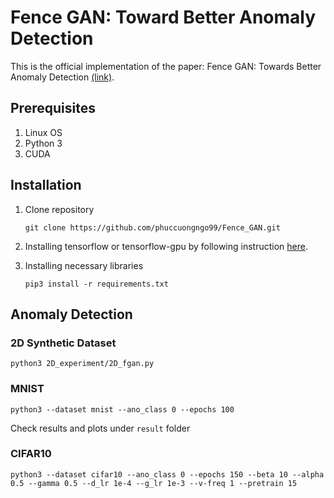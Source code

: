 # Fence GAN: Toward Better Anomaly Detection

This is the official implementation of the paper: Fence GAN: Towards Better Anomaly Detection [(link)](https://arxiv.org/abs/1904.01209).

## Prerequisites
1. Linux OS
2. Python 3
3. CUDA 

## Installation
1. Clone repository
    ```
    git clone https://github.com/phuccuongngo99/Fence_GAN.git
    ```
2. Installing tensorflow or tensorflow-gpu by following instruction [here](https://www.tensorflow.org/install/pip).

3. Installing necessary libraries
    ```
    pip3 install -r requirements.txt
    ```

## Anomaly Detection

### 2D Synthetic Dataset
    
    python3 2D_experiment/2D_fgan.py
    
### MNIST
    python3 --dataset mnist --ano_class 0 --epochs 100
    
Check results and plots under `result` folder


### CIFAR10
    python3 --dataset cifar10 --ano_class 0 --epochs 150 --beta 10 --alpha 0.5 --gamma 0.5 --d_lr 1e-4 --g_lr 1e-3 --v-freq 1 --pretrain 15
    
